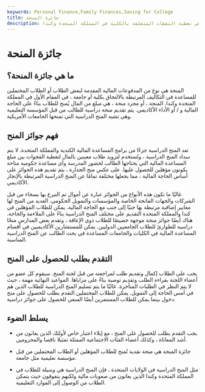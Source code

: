 ```yaml
---
keywords: Personal Finance,Family Finances,Saving for College
title: جائزة المنحة
description: يتم تقديم منحة دراسية للطلاب للمساعدة في تغطية النفقات المتعلقة بالكلية في المملكة المتحدة وكندا.
---
```


# جائزة المنحة
## ما هي جائزة المنحة؟

المنحة هي نوع من المدفوعات المالية المقدمة لبعض الطلاب أو الطلاب المحتملين للمساعدة في التكاليف المرتبطة بالالتحاق بكلية أو جامعة ، في المقام الأول في المملكة المتحدة وكندا. المنحة ، أو مجرد منحة ، هي مبلغ من المال يُمنح للطلاب بناءً على الحاجة المالية و / أو الأداء الأكاديمي. يتم تقديم منحة دراسية للطالب من قبل المؤسسة التعليمية وهي تشبه المنح الدراسية التي تمنحها الجامعات الأمريكية.

## فهم جوائز المنح

تعد المنح الدراسية جزءًا من برامج المساعدة المالية الكندية والمملكة المتحدة. لا يتم سداد المنح الدراسية ، وتُستخدم لتزويد طلاب معينين بالمال لتغطية الفجوات بين مبلغ المساعدة المالية التي يحتاجها الطالب لحضور المدرسة وأي مساعدة حكومية متاحة يكونون مؤهلين للحصول عليها. على عكس منح الجدارة ، يتم تقديم هذه الجوائز على أساس الحاجة المالية ، مما يجعلها مختلفة تمامًا عن المنح الدراسية المرتبطة بالإنجاز الأكاديمي.

غالبًا ما تكون هذه الأنواع من الجوائز عبارة عن أموال تم التبرع بها بسخاء من قبل الشركات والجهات المانحة الخاصة والمؤسسات والتمويل الحكومي. العديد من المنح لها معايير إضافية مرتبطة بها جنبًا إلى جنب مع الحاجة المالية. يمكن للطلاب المؤهلين في كندا والمملكة المتحدة التقديم على مختلف المنح الدراسية بناءً على الملاءمة والحاجة. هناك أيضًا جوائز منحة موجهة خصيصًا للطلاب ذوي الإعاقة ، وتقدم بعض المدارس منحًا دراسية للطوارئ للطلاب الجامعيين الدوليين. يمكن للمستشارين الأكاديميين في أقسام المساعدة المالية في الكليات والجامعات المساعدة في بحث الطالب عن المنح الدراسية المناسبة.

## التقدم بطلب للحصول على المنح

يجب على الطلاب إكمال وتقديم طلب لمراجعته من قبل لجنة المنح. سيقوم كل عضو من أعضاء اللجنة بقراءة الطلب وتقديم توصية بناءً على مزاياها. المواعيد النهائية مهمة ، حيث لا يتم النظر في الطلبات المتأخرة. غالبًا ما يتم تسليم المنح الدراسية للطلاب الذين هم في أمس الحاجة إلى التمويل. يمكن للطلاب المحتملين التقدم بطلب للحصول على منح دخول بينما يمكن للطلاب المستمرين أيضًا السعي للحصول على جوائز دراسية.

## يسلط الضوء

- يجب التقدم بطلب للحصول على المنح ، مع إيلاء اعتبار خاص لأولئك الذين يعانون من أشد المعاناة ، وكذلك أعضاء الفئات الاجتماعية الممثلة تمثيلا ناقصا والمحرومين.

- جائزة المنحة هي منحة نقدية تُمنح للطلاب المؤهلين أو الطلاب المحتملين من قبل مؤسسة تعليمية مثل جامعة.

- مثل المنح الدراسية في الولايات المتحدة ، فإن المنح الدراسية هي وسيلة للطلاب في المملكة المتحدة وكندا الذين يعانون من صعوبات مالية ولكنهم يتفوقون حيث يتمكن الطلاب من الوصول إلى الموارد التعليمية.

